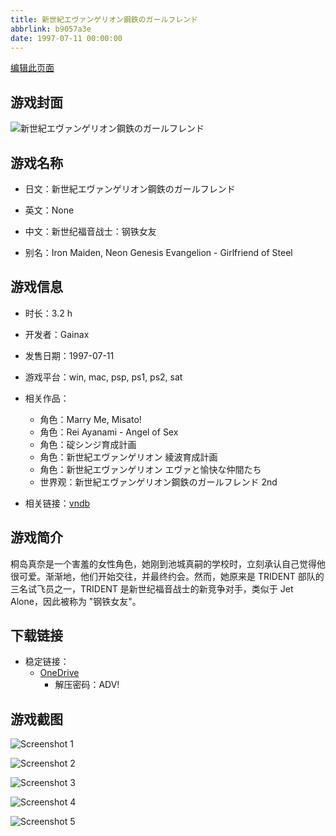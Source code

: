 ```yaml
---
title: 新世紀エヴァンゲリオン鋼鉄のガールフレンド
abbrlink: b9057a3e
date: 1997-07-11 00:00:00
---
```

[编辑此页面](https://github.com/ACG-3/ADV3-source/blob/main/source/_posts/games/%E6%96%B0%E4%B8%96%E7%B4%80%E3%82%A8%E3%83%B4%E3%82%A1%E3%83%B3%E3%82%B2%E3%83%AA%E3%82%AA%E3%83%B3%E9%8B%BC%E9%89%84%E3%81%AE%E3%82%AC%E3%83%BC%E3%83%AB%E3%83%95%E3%83%AC%E3%83%B3%E3%83%89.md)

## 游戏封面

![新世紀エヴァンゲリオン鋼鉄のガールフレンド](https://pan.timero.xyz/d/onedrive/img_lib_001/%E6%96%B0%E4%B8%96%E7%B4%80%E3%82%A8%E3%83%B4%E3%82%A1%E3%83%B3%E3%82%B2%E3%83%AA%E3%82%AA%E3%83%B3%E9%8B%BC%E9%89%84%E3%81%AE%E3%82%AC%E3%83%BC%E3%83%AB%E3%83%95%E3%83%AC%E3%83%B3%E3%83%89_cover.avif)


## 游戏名称

- 日文：新世紀エヴァンゲリオン鋼鉄のガールフレンド
- 英文：None
- 中文：新世纪福音战士：钢铁女友

- 别名：Iron Maiden, Neon Genesis Evangelion - Girlfriend of Steel


## 游戏信息

- 时长：3.2 h
- 开发者：Gainax
- 发售日期：1997-07-11
- 游戏平台：win, mac, psp, ps1, ps2, sat
- 相关作品：
   - 角色：Marry Me, Misato!
   - 角色：Rei Ayanami - Angel of Sex
   - 角色：碇シンジ育成計画
   - 角色：新世紀エヴァンゲリオン 綾波育成計画
   - 角色：新世紀エヴァンゲリオン エヴァと愉快な仲間たち
   - 世界观：新世紀エヴァンゲリオン鋼鉄のガールフレンド 2nd

- 相关链接：[vndb](https://vndb.org/v556)


## 游戏简介

桐岛真奈是一个害羞的女性角色，她刚到池城真嗣的学校时，立刻承认自己觉得他很可爱。渐渐地，他们开始交往，并最终约会。然而，她原来是 TRIDENT 部队的三名试飞员之一，TRIDENT 是新世纪福音战士的新竞争对手，类似于 Jet Alone，因此被称为 "钢铁女友"。




## 下载链接

- 稳定链接：
    - [OneDrive](https://pan.timero.xyz/onedrive/adv_lib_001/%E6%96%B0%E4%B8%96%E7%B4%80%E3%82%A8%E3%83%B4%E3%82%A1%E3%83%B3%E3%82%B2%E3%83%AA%E3%82%AA%E3%83%B3%E9%8B%BC%E9%89%84%E3%81%AE%E3%82%AC%E3%83%BC%E3%83%AB%E3%83%95%E3%83%AC%E3%83%B3%E3%83%89)
        - 解压密码：ADV!



## 游戏截图


![Screenshot 1](https://pan.timero.xyz/d/onedrive/img_lib_001/%E6%96%B0%E4%B8%96%E7%B4%80%E3%82%A8%E3%83%B4%E3%82%A1%E3%83%B3%E3%82%B2%E3%83%AA%E3%82%AA%E3%83%B3%E9%8B%BC%E9%89%84%E3%81%AE%E3%82%AC%E3%83%BC%E3%83%AB%E3%83%95%E3%83%AC%E3%83%B3%E3%83%89_Screenshot_1.avif)

![Screenshot 2](https://pan.timero.xyz/d/onedrive/img_lib_001/%E6%96%B0%E4%B8%96%E7%B4%80%E3%82%A8%E3%83%B4%E3%82%A1%E3%83%B3%E3%82%B2%E3%83%AA%E3%82%AA%E3%83%B3%E9%8B%BC%E9%89%84%E3%81%AE%E3%82%AC%E3%83%BC%E3%83%AB%E3%83%95%E3%83%AC%E3%83%B3%E3%83%89_Screenshot_2.avif)

![Screenshot 3](https://pan.timero.xyz/d/onedrive/img_lib_001/%E6%96%B0%E4%B8%96%E7%B4%80%E3%82%A8%E3%83%B4%E3%82%A1%E3%83%B3%E3%82%B2%E3%83%AA%E3%82%AA%E3%83%B3%E9%8B%BC%E9%89%84%E3%81%AE%E3%82%AC%E3%83%BC%E3%83%AB%E3%83%95%E3%83%AC%E3%83%B3%E3%83%89_Screenshot_3.avif)

![Screenshot 4](https://pan.timero.xyz/d/onedrive/img_lib_001/%E6%96%B0%E4%B8%96%E7%B4%80%E3%82%A8%E3%83%B4%E3%82%A1%E3%83%B3%E3%82%B2%E3%83%AA%E3%82%AA%E3%83%B3%E9%8B%BC%E9%89%84%E3%81%AE%E3%82%AC%E3%83%BC%E3%83%AB%E3%83%95%E3%83%AC%E3%83%B3%E3%83%89_Screenshot_4.avif)

![Screenshot 5](https://pan.timero.xyz/d/onedrive/img_lib_001/%E6%96%B0%E4%B8%96%E7%B4%80%E3%82%A8%E3%83%B4%E3%82%A1%E3%83%B3%E3%82%B2%E3%83%AA%E3%82%AA%E3%83%B3%E9%8B%BC%E9%89%84%E3%81%AE%E3%82%AC%E3%83%BC%E3%83%AB%E3%83%95%E3%83%AC%E3%83%B3%E3%83%89_Screenshot_5.avif)

